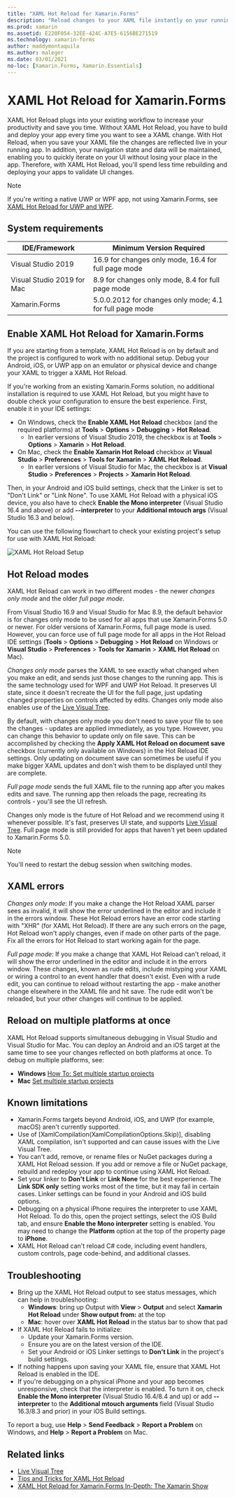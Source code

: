 ```yaml
---
title: "XAML Hot Reload for Xamarin.Forms"
description: "Reload changes to your XAML file instantly on your running application so you don't have to build your Xamarin.Forms project after every XAML change."
ms.prod: xamarin
ms.assetid: E220F054-32EE-424C-A7E5-6156BE271519
ms.technology: xamarin-forms
author: maddymontaquila
ms.author: maleger
ms.date: 03/01/2021
no-loc: [Xamarin.Forms, Xamarin.Essentials]
---
```


# XAML Hot Reload for Xamarin.Forms

XAML Hot Reload plugs into your existing workflow to increase your productivity and save you time. Without XAML Hot Reload, you have to build and deploy your app every time you want to see a XAML change. With Hot Reload, when you save your XAML file the changes are reflected live in your running app. In addition, your navigation state and data will be maintained, enabling you to quickly iterate on your UI without losing your place in the app. Therefore, with XAML Hot Reload, you'll spend less time rebuilding and deploying your apps to validate UI changes.

> [!NOTE]
> If you're writing a native UWP or WPF app, not using Xamarin.Forms, see [XAML Hot Reload for UWP and WPF](/visualstudio/debugger/xaml-hot-reload).

## System requirements

| IDE/Framework | Minimum Version Required |
|------|------------------|
|Visual Studio 2019 | 16.9 for changes only mode, 16.4 for full page mode
Visual Studio 2019 for Mac | 8.9 for changes only mode, 8.4 for full page mode
Xamarin.Forms | 5.0.0.2012 for changes only mode; 4.1 for full page mode

## Enable XAML Hot Reload for Xamarin.Forms

If you are starting from a template, XAML Hot Reload is on by default and the project is configured to work with no additional setup. Debug your Android, iOS, or UWP app on an emulator or physical device and change your XAML to trigger a XAML Hot Reload.

If you're working from an existing Xamarin.Forms solution, no additional installation is required to use XAML Hot Reload, but you might have to double check your configuration to ensure the best experience. First, enable it in your IDE settings:

* On Windows, check the **Enable XAML Hot Reload** checkbox (and the required platforms) at **Tools** > **Options** > **Debugging** > **Hot Reload**.
  * In earlier versions of Visual Studio 2019, the checkbox is at  **Tools** > **Options** > **Xamarin** > **Hot Reload**.
* On Mac, check the **Enable Xamarin Hot Reload** checkbox at **Visual Studio** > **Preferences** > **Tools for Xamarin** > **XAML Hot Reload**.
  * In earlier versions of Visual Studio for Mac, the checkbox is at **Visual Studio** > **Preferences** > **Projects** > **Xamarin Hot Reload**.

Then, in your Android and iOS build settings, check that the Linker is set to "Don't Link" or "Link None". To use XAML Hot Reload with a physical iOS device, you also have to check **Enable the Mono interpreter** (Visual Studio 16.4 and above) or add **--interpreter** to your **Additional mtouch args** (Visual Studio 16.3 and below).

You can use the following flowchart to check your existing project's setup for use with XAML Hot Reload:

![XAML Hot Reload Setup](hot-reload-images/hotreloadflowchart.png "XAML Hot Reload Setup Flowchart")

<!-- https://aka.ms/xamarin-hot-reload-mode points to this section -->
## Hot Reload modes

XAML Hot Reload can work in two different modes - the newer *changes only mode* and the older *full page mode*.

From Visual Studio 16.9 and Visual Studio for Mac 8.9, the default behavior is for changes only mode to be used for all apps that use Xamarin.Forms 5.0 or newer. For older versions of Xamarin.Forms, full page mode is used. However, you can force use of full page mode for all
apps in the Hot Reload IDE settings (**Tools** > **Options** > **Debugging** > **Hot Reload** on Windows or **Visual Studio** > **Preferences** > **Tools for Xamarin** > **XAML Hot Reload** on Mac).

*Changes only mode* parses the XAML to see exactly what changed when you make an edit, and sends just those changes to the running app. This is the same technology used for WPF and UWP Hot Reload. It preserves UI state, since it doesn't recreate the UI for the full page, just updating changed properties on controls affected by edits. Changes only mode also enables use of the [Live Visual Tree](live-visual-tree.md).

By default, with changes only mode you don't need to save your file to see the changes - updates are applied immediately, as you type.
However, you can change this behavior to update only on file save. This can be accomplished by checking the **Apply XAML Hot Reload on document save** checkbox (currently only available on Windows) in the Hot Reload IDE settings. Only updating on document save can sometimes be useful if you make bigger XAML updates and don't wish them to be displayed until they are complete.

*Full page mode* sends the full XAML file to the running app after you makes edits and save. The running app then reloads the page, recreating its controls - you'll see the UI refresh.

Changes only mode is the future of Hot Reload and we recommend using it whenever possible. It's fast, preserves UI state, and supports [Live Visual Tree](live-visual-tree.md). Full page mode is still provided for apps that haven't yet been updated to Xamarin.Forms 5.0.

> [!NOTE]
> You'll need to restart the debug session when switching modes.

## XAML errors

*Changes only mode*: If you make a change the Hot Reload XAML parser sees as invalid, it will show
the error underlined in the editor and include it in the errors window. These Hot Reload errors have an error code starting with "XHR" (for XAML Hot Reload). If there are any such errors on the page, Hot Reload
won't apply changes, even if made on other parts of the page. Fix all the errors for Hot Reload to start working again for the page.

*Full page mode*: If you make a change that XAML Hot Reload can't reload, it will show
the error underlined in the editor and include it in the errors window. These changes, known as rude edits, include mistyping your XAML or wiring a control to an event handler that doesn't exist. Even with a rude edit, you can continue to reload without restarting the app - make another change elsewhere in the XAML file and hit save. The rude edit won't be reloaded, but your other changes will continue to be applied.

## Reload on multiple platforms at once

XAML Hot Reload supports simultaneous debugging in Visual Studio and Visual Studio for Mac. You can deploy an Android and an iOS target at the same time to see your changes reflected on both platforms at once. To debug on multiple platforms, see:

* **Windows** [How To: Set multiple startup projects](/visualstudio/ide/how-to-set-multiple-startup-projects?view=vs-2019&preserve-view=true)
* **Mac** [Set multiple startup projects](/visualstudio/mac/set-startup-projects?view=vsmac-2019&preserve-view=true)

## Known limitations

* Xamarin.Forms targets beyond Android, iOS, and UWP (for example, macOS) aren't currently supported.
* Use of [XamlCompilation(XamlCompilationOptions.Skip)], disabling XAML compilation, isn't supported and can cause issues with the Live Visual Tree.
* You can't add, remove, or rename files or NuGet packages during a XAML Hot Reload session. If you add or remove a file or NuGet package, rebuild and redeploy your app to continue using XAML Hot Reload.
* Set your linker to **Don't Link** or **Link None** for the best experience. The **Link SDK only** setting works most of the time, but it may fail in certain cases. Linker settings can be found in your Android and iOS build options.
* Debugging on a physical iPhone requires the interpreter to use XAML Hot Reload. To do this, open the project settings, select the iOS Build tab, and ensure **Enable the Mono interpreter** setting is enabled. You may need to change the **Platform** option at the top of the property page to **iPhone**.
* XAML Hot Reload can't reload C# code, including event handlers, custom controls, page code-behind, and additional classes.


## Troubleshooting

* Bring up the XAML Hot Reload output to see status messages, which can help in troubleshooting:
  * **Windows**: bring up Output with **View** > **Output** and select **Xamarin Hot Reload** under **Show output from:** at the top   
  * **Mac**: hover over **XAML Hot Reload** in the status bar to show that pad
* If XAML Hot Reload fails to initialize:
  * Update your Xamarin.Forms version.
  * Ensure you are on the latest version of the IDE.
  * Set your Android or iOS Linker settings to **Don't Link** in the project's build settings.
* If nothing happens upon saving your XAML file, ensure that XAML Hot Reload is enabled in the IDE.
* If you're debugging on a physical iPhone and your app becomes unresponsive, check that the interpreter is enabled. To turn it on, check **Enable the Mono interpreter** (Visual Studio 16.4/8.4 and up) or add **--interpreter** to the **Additional mtouch arguments** field (Visual Studio 16.3/8.3 and prior) in your iOS Build settings.

To report a bug, use **Help** > **Send Feedback** > **Report a Problem** on Windows, and **Help** > **Report a Problem** on Mac.

## Related links

- [Live Visual Tree](live-visual-tree.md)
- [Tips and Tricks for XAML Hot Reload](https://devblogs.microsoft.com/xamarin/tips-tricks-xaml-hot-reload/)
- [XAML Hot Reload for Xamarin.Forms In-Depth: The Xamarin Show](https://www.youtube.com/watch?v=crhjjPjzknk)
